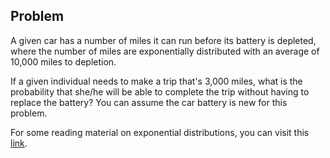## Problem
A given car has a number of miles it can run before its battery is depleted, where the number of miles are exponentially distributed with an average of 10,000 miles to depletion.

If a given individual needs to make a trip that's 3,000 miles, what is the probability that she/he will be able to complete the trip without having to replace the battery? You can assume the car battery is new for this problem.

For some reading material on exponential distributions, you can visit this [link](https://www.probabilitycourse.com/chapter4/4_2_2_exponential.php).

<!-- ## Solution:

This one isn't too bad but might require brushing up on exponential distribution. If we look at the link provided above, you'll see there's a proof on the bottom of the page that we can use to solve this: `P(X > x) =  e^{-(\lambda x)}`, where here x = the miles we'll drive (3,000) and λ = is the mean as a rate (e.g. 1/10,000). If we plug these values in, we'll be able to find the probability!

```
P(X > x) =  e^{-(\lambda x)}
P(X > 3000) =  e^{-(3000/10000)}
P(X > 3000) \approx  0.7408
``` -->
